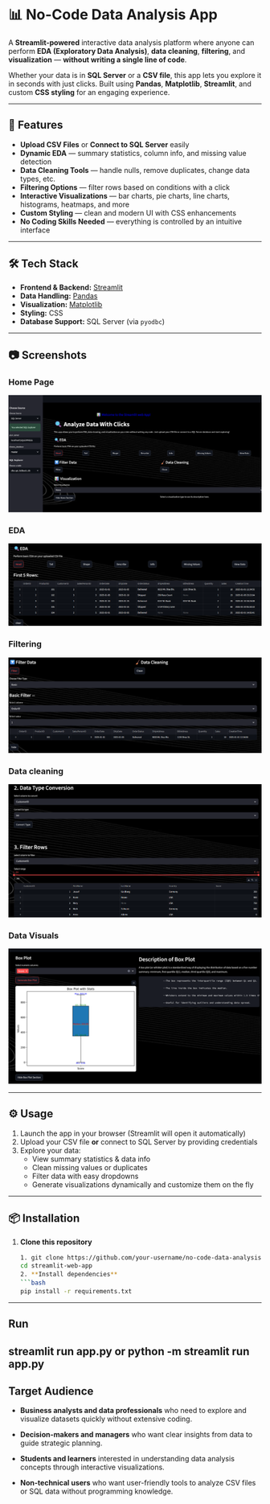 # 📊 No-Code Data Analysis App

A **Streamlit-powered** interactive data analysis platform where anyone can perform **EDA (Exploratory Data Analysis)**, **data cleaning**, **filtering**, and **visualization** — **without writing a single line of code**.

Whether your data is in **SQL Server** or a **CSV file**, this app lets you explore it in seconds with just clicks. Built using **Pandas**, **Matplotlib**, **Streamlit**, and custom **CSS styling** for an engaging experience.

---

## 🚀 Features

- **Upload CSV Files** or **Connect to SQL Server** easily  
- **Dynamic EDA** — summary statistics, column info, and missing value detection  
- **Data Cleaning Tools** — handle nulls, remove duplicates, change data types, etc.  
- **Filtering Options** — filter rows based on conditions with a click  
- **Interactive Visualizations** — bar charts, pie charts, line charts, histograms, heatmaps, and more  
- **Custom Styling** — clean and modern UI with CSS enhancements  
- **No Coding Skills Needed** — everything is controlled by an intuitive interface  

---

## 🛠️ Tech Stack

- **Frontend & Backend:** [Streamlit](https://streamlit.io/)  
- **Data Handling:** [Pandas](https://pandas.pydata.org/)  
- **Visualization:** [Matplotlib](https://matplotlib.org/)  
- **Styling:** CSS  
- **Database Support:** SQL Server (via `pyodbc`)  

---
## 📷 Screenshots

### Home Page
![Home Page](images/home.png)

### EDA
![EDA](images/eda.png)

### Filtering
![Filter](images/filter.png)

### Data cleaning
![clean](images/clean.png)

### Data Visuals
![visuals](images/visual1.png)

---
## ⚙️ Usage

1. Launch the app in your browser (Streamlit will open it automatically)  
2. Upload your CSV file **or** connect to SQL Server by providing credentials  
3. Explore your data:
   - View summary statistics & data info  
   - Clean missing values or duplicates  
   - Filter data with easy dropdowns  
   - Generate visualizations dynamically and customize them on the fly  


---

## 📦 Installation

1. **Clone this repository**
   ```bash
   1. git clone https://github.com/your-username/no-code-data-analysis.git
   cd streamlit-web-app
   2. **Install dependencies**
   ```bash
   pip install -r requirements.txt
---
## Run
streamlit run app.py
or
python -m streamlit run app.py
---
## Target Audience 

- **Business analysts and data professionals** who need to explore and visualize datasets quickly without extensive coding.

- **Decision-makers and managers** who want clear insights from data to guide strategic planning.

- **Students and learners** interested in understanding data analysis concepts through interactive visualizations.

- **Non-technical users** who want user-friendly tools to analyze CSV files or SQL data without programming knowledge.



